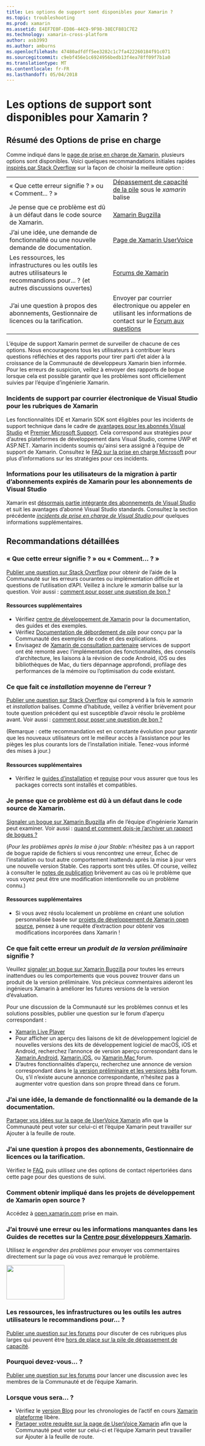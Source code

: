 ```yaml
---
title: Les options de support sont disponibles pour Xamarin ?
ms.topic: troubleshooting
ms.prod: xamarin
ms.assetid: E4EF7E0F-ED86-44C9-9F98-38ECF881C7E2
ms.technology: xamarin-cross-platform
author: asb3993
ms.author: amburns
ms.openlocfilehash: 47480adfdff5ee3282c1c7fa422260184f91c071
ms.sourcegitcommit: c9ebf456e1c6924956bedb13f4ea78ff09f7b1a0
ms.translationtype: MT
ms.contentlocale: fr-FR
ms.lasthandoff: 05/04/2018
---
```

# <a name="what-support-options-are-available-for-xamarin"></a>Les options de support sont disponibles pour Xamarin ?

## <a name="summary-of-support-options"></a>Résumé des Options de prise en charge

Comme indiqué dans le [page de prise en charge de Xamarin](https://www.xamarin.com/support), plusieurs options sont disponibles.  Voici quelques recommandations initiales rapides [inspirés par Stack Overflow](http://stackoverflow.com/help/product-support) sur la façon de choisir la meilleure option :

|   |   |
|---|---|
|« Que cette erreur signifie ? » ou « Comment... ? »|[Dépassement de capacité de la pile](http://stackoverflow.com/questions/ask?tags=xamarin) sous le *xamarin* balise|
|Je pense que ce problème est dû à un défaut dans le code source de Xamarin.|[Xamarin Bugzilla](https://bugzilla.xamarin.com/page.cgi?id=bug-writing.html)|
|J’ai une idée, une demande de fonctionnalité ou une nouvelle demande de documentation.|[Page de Xamarin UserVoice](https://xamarin.uservoice.com)|
|Les ressources, les infrastructures ou les outils les autres utilisateurs le recommandions pour... ? (et autres discussions ouvertes)|[Forums de Xamarin](https://forums.xamarin.com)|
|J’ai une question à propos des abonnements, Gestionnaire de licences ou la tarification.|Envoyer par courrier électronique ou appeler en utilisant les informations de contact sur le [Forum aux questions](https://www.xamarin.com/faq)|

L’équipe de support Xamarin permet de surveiller de chacune de ces options.  Nous encourageons tous les utilisateurs à contribuer leurs questions réfléchies et des rapports pour tirer parti d’et aider à la croissance de la Communauté de développeurs Xamarin bien informée.  Pour les erreurs de suspicion, veillez à envoyer des rapports de bogue lorsque cela est possible garantir que les problèmes sont officiellement suivies par l’équipe d’ingénierie Xamarin.

<a name="Visual_Studio_email_support_incidents_for_Xamarin_topics"/>

### <a name="visual-studio-email-support-incidents-for-xamarin-topics"></a>Incidents de support par courrier électronique de Visual Studio pour les rubriques de Xamarin

Les fonctionnalités IDE et Xamarin SDK sont éligibles pour les incidents de support technique dans le cadre de [avantages pour les abonnés Visual Studio](https://msdn.microsoft.com/subscriptions/bb266240) et [Premier Microsoft Support](https://www.microsoft.com/microsoftservices/support.aspx).  Cela correspond aux stratégies pour d’autres plateformes de développement dans Visual Studio, comme UWP et ASP.NET.  Xamarin incidents soumis qu'ainsi sera assigné à l’équipe de support de Xamarin.  Consultez le [FAQ sur la prise en charge Microsoft](https://support.microsoft.com/gp/offerprophone) pour plus d’informations sur les stratégies pour ces incidents.

### <a name="information-for-users-migrating-from-expired-xamarin-subscriptions-to-visual-studio-subscriptions"></a>Informations pour les utilisateurs de la migration à partir d’abonnements expirés de Xamarin pour les abonnements de Visual Studio

Xamarin est [désormais partie intégrante des abonnements de Visual Studio](https://blog.xamarin.com/xamarin-for-all/) et suit les avantages d’abonné Visual Studio standards.  Consultez la section précédente [ *incidents de prise en charge de Visual Studio* ](#Visual_Studio_email_support_incidents_for_Xamarin_topics) pour quelques informations supplémentaires.

## <a name="detailed-recommendations"></a>Recommandations détaillées

### <a name="what-does-this-error-mean-or-how-do-i--"></a>« Que cette erreur signifie ? » ou « Comment... ? »

[Publier une question sur Stack Overflow](http://stackoverflow.com/questions/ask?tags=xamarin) pour obtenir de l’aide de la Communauté sur les erreurs courantes ou implémentation difficile et questions de l’utilisation d’API.  Veillez à inclure le _xamarin_ balise sur la question.  Voir aussi : [comment pour poser une question de bon ?](http://stackoverflow.com/help/how-to-ask)

#### <a name="additional-resources"></a>Ressources supplémentaires

-   Vérifiez [centre de développement de Xamarin](/index.md) pour la documentation, des guides et des exemples.
-   Vérifiez [Documentation de débordement de pile](http://stackoverflow.com/documentation) pour conçu par la Communauté des exemples de code et des explications.
-   Envisagez de [Xamarin de consultation partenaire](https://www.xamarin.com/consulting-partners) services de support ont été remonté avec l’implémentation des fonctionnalités, des conseils d’architecture, les liaisons à la révision de code Android, iOS ou des bibliothèques de Mac, du tiers dépannage approfondi, profilage des performances de la mémoire ou l’optimisation du code existant.

### <a name="what-does-this-installation-error-mean"></a>Ce que fait ce _installation_ moyenne de l’erreur ?

[Publier une question sur Stack Overflow](http://stackoverflow.com/questions/ask?tags=xamarin+installation) qui comprend à la fois le _xamarin_ et _installation_ balises.  Comme d’habitude, veillez à vérifier brièvement pour toute question précédent qui est susceptible d’avoir résolu le problème avant.  Voir aussi : [comment pour poser une question de bon ?](http://stackoverflow.com/help/how-to-ask)

(Remarque : cette recommandation est en constante évolution pour garantir que les nouveaux utilisateurs ont le meilleur accès à l’assistance pour les pièges les plus courants lors de l’installation initiale.  Tenez-vous informé des mises à jour.)

#### <a name="additional-resources"></a>Ressources supplémentaires

-   Vérifiez le [guides d’installation](~/cross-platform/get-started/installation/index.md) et [requise](~/cross-platform/get-started/requirements.md) pour vous assurer que tous les packages corrects sont installés et compatibles.

### <a name="i-believe-this-problem-is-caused-by-a-defect-in-the-xamarin-source-code"></a>Je pense que ce problème est dû à un défaut dans le code source de Xamarin.

[Signaler un bogue sur Xamarin Bugzilla](https://bugzilla.xamarin.com/page.cgi?id=bug-writing.html) afin de l’équipe d’ingénierie Xamarin peut examiner.  Voir aussi : [quand et comment dois-je j’archiver un rapport de bogues ?](~/cross-platform/troubleshooting/questions/howto-file-bug.md)

(*Pour les problèmes après la mise à jour Stable*: n’hésitez pas à un rapport de bogue rapide de fichiers si vous rencontrez une erreur, Échec de l’installation ou tout autre comportement inattendu après la mise à jour vers une nouvelle version Stable.  Ces rapports sont très utiles.  Of course, veillez à consulter le [notes de publication](https://developer.xamarin.com/releases/) brièvement au cas où le problème que vous voyez peut être une modification intentionnelle ou un problème connu.)

#### <a name="additional-resources"></a>Ressources supplémentaires

-   Si vous avez résolu localement un problème en créant une solution personnalisée basée sur [projets de développement de Xamarin open source](http://open.xamarin.com/), pensez à une requête d’extraction pour obtenir vos modifications incorporées dans Xamarin !

### <a name="what-does-this-error-in-a-preview-product-mean"></a>Ce que fait cette erreur un _produit de la version préliminaire_ signifie ?

Veuillez [signaler un bogue sur Xamarin Bugzilla](https://bugzilla.xamarin.com/page.cgi?id=bug-writing.html) pour toutes les erreurs inattendues ou les comportements que vous pouvez trouver dans un produit de la version préliminaire.  Vos précieux commentaires aideront les ingénieurs Xamarin à améliorer les futures versions de la version d’évaluation.

Pour une discussion de la Communauté sur les problèmes connus et les solutions possibles, publier une question sur le forum d’aperçu correspondant :

-   [Xamarin Live Player](https://forums.xamarin.com/categories/live-player)
-   Pour afficher un aperçu des liaisons de kit de développement logiciel de nouvelles versions des kits de développement logiciel de macOS, iOS et Android, recherchez l’annonce de version aperçu correspondant dans le [Xamarin.Android](http://forums.xamarin.com/categories/android), [Xamarin.iOS](http://forums.xamarin.com/categories/ios), ou [Xamarin.Mac ](http://forums.xamarin.com/categories/mac) forum.
-   D’autres fonctionnalités d’aperçu, recherchez une annonce de version correspondant dans le [la version préliminaire et les versions bêta](http://forums.xamarin.com/categories/xamarin-prerelease) forum.  Ou, s’il n’existe aucune annonce correspondante, n’hésitez pas à augmenter votre question dans son propre thread dans ce forum.

### <a name="i-have-an-idea-feature-request-or-documentation-request"></a>J’ai une idée, la demande de fonctionnalité ou la demande de la documentation.

[Partager vos idées sur la page de UserVoice Xamarin](https://xamarin.uservoice.com) afin que la Communauté peut voter sur celui-ci et l’équipe Xamarin peut travailler sur Ajouter à la feuille de route.

### <a name="i-have-a-question-about-subscriptions-licensing-or-pricing"></a>J’ai une question à propos des abonnements, Gestionnaire de licences ou la tarification.

Vérifiez le [FAQ](https://www.xamarin.com/faq), puis utilisez une des options de contact répertoriées dans cette page pour des questions de suivi.

### <a name="how-do-i-get-involved-in-xamarins-open-source-development-projects"></a>Comment obtenir impliqué dans les projets de développement de Xamarin open source ?

Accédez à [open.xamarin.com](http://open.xamarin.com/) prise en main.

### <a name="i-found-a-mistake-or-missing-information-in-the-guides-or-recipes-on-the-xamarin-developer-centerindexmd"></a>J’ai trouvé une erreur ou les informations manquantes dans les Guides de recettes sur la [Centre pour développeurs Xamarin](/index.md).

Utilisez le _engendrer des problèmes_ pour envoyer vos commentaires directement sur la page où vous avez remarqué le problème.

[<img src="support-options-images/feedback.png" style="width: 152px; height: 90px;">](support-options-images/feedback.png)

### <a name="what-resources-frameworks-or-tools-do-other-users-recommend-for--"></a>Les ressources, les infrastructures ou les outils les autres utilisateurs le recommandions pour... ?

[Publier une question sur les forums](https://forums.xamarin.com/) pour discuter de ces rubriques plus larges qui peuvent être [hors de place sur la pile de dépassement de capacité](http://stackoverflow.com/help/dont-ask).

### <a name="why-do-you--"></a>Pourquoi devez-vous... ?

[Publier une question sur les forums](https://forums.xamarin.com/) pour lancer une discussion avec les membres de la Communauté et de l’équipe Xamarin.

### <a name="when-will-you--"></a>Lorsque vous sera... ?

-   Vérifiez le [version Blog](http://releases.xamarin.com/) pour les chronologies de l’actif en cours [Xamarin plateforme](https://www.xamarin.com/platform) libère.
-   [Partager votre requête sur la page de UserVoice Xamarin](https://xamarin.uservoice.com) afin que la Communauté peut voter sur celui-ci et l’équipe Xamarin peut travailler sur Ajouter à la feuille de route.

